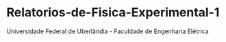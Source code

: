 # Relatorios-de-Fisica-Experimental-1
Universidade Federal de Uberlândia - Faculdade de Engenharia Elétrica
